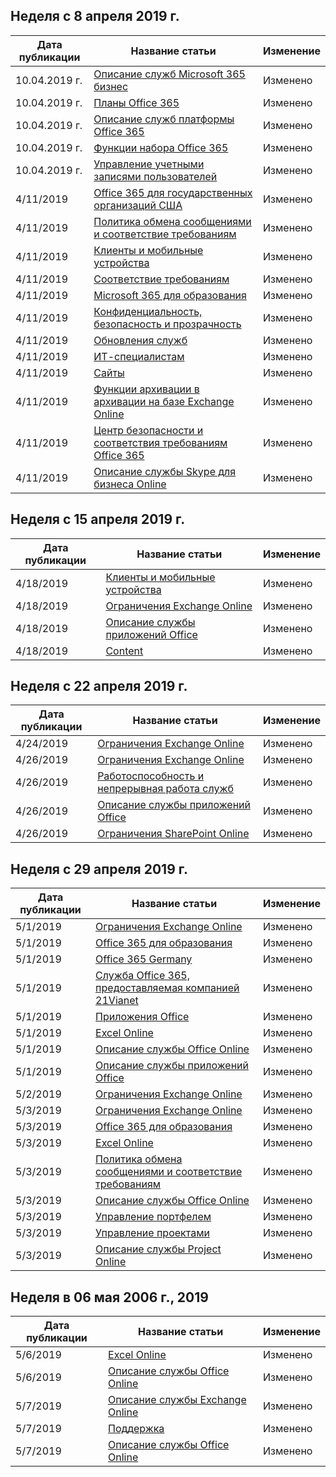 <!-- This file is generated automatically each week. Changes made to this file will be overwritten.-->




## <a name="week-of-april-08-2019"></a>Неделя с 8 апреля 2019 г.


| Дата публикации |Название статьи | Изменение |
|------|------------|--------|
| 10.04.2019 г. | [Описание служб Microsoft 365 бизнес](/Office365/ServiceDescriptions/microsoft-365-business-service-description) | Изменено |
| 10.04.2019 г. | [Планы Office 365](/Office365/ServiceDescriptions/office-365-platform-service-description/office-365-plan-options) | Изменено |
| 10.04.2019 г. | [Описание служб платформы Office 365](/Office365/ServiceDescriptions/office-365-platform-service-description/office-365-platform-service-description) | Изменено |
| 10.04.2019 г. | [Функции набора Office 365](/Office365/ServiceDescriptions/office-365-platform-service-description/office-365-suite-features) | Изменено |
| 10.04.2019 г. | [Управление учетными записями пользователей](/Office365/ServiceDescriptions/office-365-platform-service-description/user-account-management) | Изменено |
| 4/11/2019 | [Office 365 для государственных организаций США](/Office365/ServiceDescriptions/office-365-platform-service-description/office-365-us-government/office-365-us-government) | Изменено |
| 4/11/2019 | [Политика обмена сообщениями и соответствие требованиям](/Office365/ServiceDescriptions/exchange-online-protection-service-description/messaging-policy-and-compliance-servicedesc) | Изменено |
| 4/11/2019 | [Клиенты и мобильные устройства](/Office365/ServiceDescriptions/exchange-online-service-description/clients-and-mobile-devices) | Изменено |
| 4/11/2019 | [Соответствие требованиям](/Office365/ServiceDescriptions/office-365-platform-service-description/compliance-servicedesc) | Изменено |
| 4/11/2019 | [Microsoft 365 для образования](/Office365/ServiceDescriptions/office-365-platform-service-description/microsoft-365-education) | Изменено |
| 4/11/2019 | [Конфиденциальность, безопасность и прозрачность](/Office365/ServiceDescriptions/office-365-platform-service-description/privacy-security-and-transparency) | Изменено |
| 4/11/2019 | [Обновления служб](/Office365/ServiceDescriptions/office-365-platform-service-description/service-updates) | Изменено |
| 4/11/2019 | [ИТ-специалистам](/Office365/ServiceDescriptions/sharepoint-online-service-description/it-professional) | Изменено |
| 4/11/2019 | [Сайты](/Office365/ServiceDescriptions/sharepoint-online-service-description/sites-servicedesc) | Изменено |
| 4/11/2019 | [Функции архивации в архивации на базе Exchange Online](/Office365/ServiceDescriptions/exchange-online-archiving-service-description/archive-features) | Изменено |
| 4/11/2019 | [Центр безопасности и соответствия требованиям Office 365](/Office365/ServiceDescriptions/office-365-platform-service-description/office-365-securitycompliance-center) | Изменено |
| 4/11/2019 | [Описание службы Skype для бизнеса Online](/Office365/ServiceDescriptions/skype-for-business-online-service-description/skype-for-business-online-service-description) | Изменено |


## <a name="week-of-april-15-2019"></a>Неделя с 15 апреля 2019 г.


| Дата публикации |Название статьи | Изменение |
|------|------------|--------|
| 4/18/2019 | [Клиенты и мобильные устройства](/Office365/ServiceDescriptions/exchange-online-service-description/clients-and-mobile-devices) | Изменено |
| 4/18/2019 | [Ограничения Exchange Online](/Office365/ServiceDescriptions/exchange-online-service-description/exchange-online-limits) | Изменено |
| 4/18/2019 | [Описание службы приложений Office](/Office365/ServiceDescriptions/office-applications-service-description/office-applications-service-description) | Изменено |
| 4/18/2019 | [Content](/Office365/ServiceDescriptions/sharepoint-online-service-description/content) | Изменено |


## <a name="week-of-april-22-2019"></a>Неделя с 22 апреля 2019 г.


| Дата публикации |Название статьи | Изменение |
|------|------------|--------|
| 4/24/2019 | [Ограничения Exchange Online](/Office365/ServiceDescriptions/exchange-online-service-description/exchange-online-limits) | Изменено |
| 4/26/2019 | [Ограничения Exchange Online](/Office365/ServiceDescriptions/exchange-online-service-description/exchange-online-limits) | Изменено |
| 4/26/2019 | [Работоспособность и непрерывная работа служб](/Office365/ServiceDescriptions/office-365-platform-service-description/service-health-and-continuity) | Изменено |
| 4/26/2019 | [Описание службы приложений Office](/Office365/ServiceDescriptions/office-applications-service-description/office-applications-service-description) | Изменено |
| 4/26/2019 | [Ограничения SharePoint Online](/Office365/ServiceDescriptions/sharepoint-online-service-description/sharepoint-online-limits) | Изменено |


## <a name="week-of-april-29-2019"></a>Неделя с 29 апреля 2019 г.


| Дата публикации |Название статьи | Изменение |
|------|------------|--------|
| 5/1/2019 | [Ограничения Exchange Online](/Office365/ServiceDescriptions/exchange-online-service-description/exchange-online-limits) | Изменено |
| 5/1/2019 | [Office 365 для образования](/Office365/ServiceDescriptions/office-365-platform-service-description/office-365-education) | Изменено |
| 5/1/2019 | [Office 365 Germany](/Office365/ServiceDescriptions/office-365-platform-service-description/office-365-germany) | Изменено |
| 5/1/2019 | [Служба Office 365, предоставляемая компанией 21Vianet](/Office365/ServiceDescriptions/office-365-platform-service-description/office-365-operated-by-21vianet) | Изменено |
| 5/1/2019 | [Приложения Office](/Office365/ServiceDescriptions/office-applications-service-description/office-applications) | Изменено |
| 5/1/2019 | [Excel Online](/Office365/ServiceDescriptions/office-online-service-description/excel-online) | Изменено |
| 5/1/2019 | [Описание службы Office Online](/Office365/ServiceDescriptions/office-online-service-description/office-online-service-description) | Изменено |
| 5/1/2019 | [Описание службы приложений Office](/Office365/ServiceDescriptions/office-applications-service-description/office-applications-service-description) | Изменено |
| 5/2/2019 | [Ограничения Exchange Online](/Office365/ServiceDescriptions/exchange-online-service-description/exchange-online-limits) | Изменено |
| 5/3/2019 | [Ограничения Exchange Online](/Office365/ServiceDescriptions/exchange-online-service-description/exchange-online-limits) | Изменено |
| 5/3/2019 | [Office 365 для образования](/Office365/ServiceDescriptions/office-365-platform-service-description/office-365-education) | Изменено |
| 5/3/2019 | [Excel Online](/Office365/ServiceDescriptions/office-online-service-description/excel-online) | Изменено |
| 5/3/2019 | [Политика обмена сообщениями и соответствие требованиям](/Office365/ServiceDescriptions/exchange-online-service-description/message-policy-and-compliance) | Изменено |
| 5/3/2019 | [Описание службы Office Online](/Office365/ServiceDescriptions/office-online-service-description/office-online-service-description) | Изменено |
| 5/3/2019 | [Управление портфелем](/Office365/ServiceDescriptions/project-online-service-description/portfolio-management) | Изменено |
| 5/3/2019 | [Управление проектами](/Office365/ServiceDescriptions/project-online-service-description/project-management) | Изменено |
| 5/3/2019 | [Описание службы Project Online](/Office365/ServiceDescriptions/project-online-service-description/project-online-service-description) | Изменено |


## <a name="week-of-may-06-2019"></a>Неделя в 06 мая 2006 г., 2019


| Дата публикации |Название статьи | Изменение |
|------|------------|--------|
| 5/6/2019 | [Excel Online](/Office365/ServiceDescriptions/office-online-service-description/excel-online) | Изменено |
| 5/6/2019 | [Описание службы Office Online](/Office365/ServiceDescriptions/office-online-service-description/office-online-service-description) | Изменено |
| 5/7/2019 | [Описание службы Exchange Online](/Office365/ServiceDescriptions/exchange-online-service-description/exchange-online-service-description) | Изменено |
| 5/7/2019 | [Поддержка](/Office365/ServiceDescriptions/office-365-platform-service-description/support) | Изменено |
| 5/7/2019 | [Описание службы Office Online](/Office365/ServiceDescriptions/office-online-service-description/office-online-service-description) | Изменено |
